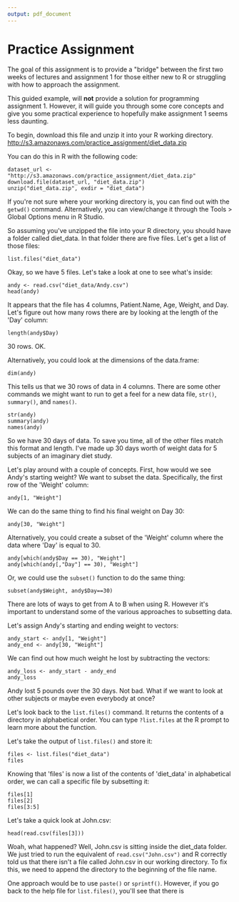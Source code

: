 ```yaml
---
output: pdf_document
---
```

Practice Assignment
========================================================

The goal of this assignment is to provide a "bridge" between the first two weeks of lectures and assignment 1 for those either new to R or struggling with how to approach the assignment.

This guided example, will **not** provide a solution for programming assignment 1.  However, it will guide you through some core concepts and give you some practical experience to hopefully make assignment 1 seems less daunting.

To begin, download this file and unzip it into your R working directory.  
http://s3.amazonaws.com/practice_assignment/diet_data.zip

You can do  this in R with the following code:
```{r}
dataset_url <- "http://s3.amazonaws.com/practice_assignment/diet_data.zip"
download.file(dataset_url, "diet_data.zip")
unzip("diet_data.zip", exdir = "diet_data")
```


If you're not sure where your working directory is, you can find out with the `getwd()` command.  Alternatively, you can view/change it through the Tools > Global Options menu in R Studio.

So assuming you've unzipped the file into your R directory, you should have a folder called diet_data.  In that folder there are five files.  Let's get a list of those files:

```{r}
list.files("diet_data")
```

Okay, so we have 5 files.  Let's take a look at one to see what's inside:

```{r}
andy <- read.csv("diet_data/Andy.csv")
head(andy)
```

It appears that the file has 4 columns, Patient.Name, Age, Weight, and Day.  Let's figure out how many rows there are by looking at the length of the 'Day' column:

```{r}
length(andy$Day)
```

30 rows.  OK.

Alternatively, you could look at the dimensions of the data.frame:
```{r}
dim(andy)
```

This tells us that we 30 rows of data in 4 columns.  There are some other commands we might want to run to get a feel for a new data file, `str()`, `summary()`, and `names()`.

```{r}
str(andy)
summary(andy)
names(andy)
```

So we have 30 days of data.  To save you time, all of the other files match this format and length.  I've made up 30 days worth of weight data for 5 subjects of an imaginary diet study.

Let's play around with a couple of concepts.  First, how would we see Andy's starting weight?  We want to subset the data.  Specifically, the first row of the 'Weight' column:
```{r}
andy[1, "Weight"]
```

We can do the same thing to find his final weight on Day 30:
```{r}
andy[30, "Weight"]
```

Alternatively, you could create a subset of the 'Weight' column where the data where 'Day' is equal to 30.
```{r}
andy[which(andy$Day == 30), "Weight"]
andy[which(andy[,"Day"] == 30), "Weight"]
```

Or, we could use the `subset()` function to do the same thing:
```{r}
subset(andy$Weight, andy$Day==30)
```



There are lots of ways to get from A to B when using R.  However it's important to understand some of the various approaches to subsetting data.

Let's assign Andy's starting and ending weight to vectors:
```{r}
andy_start <- andy[1, "Weight"]
andy_end <- andy[30, "Weight"]
```

We can find out how much weight he lost by subtracting the vectors:
```{r}
andy_loss <- andy_start - andy_end
andy_loss
```

Andy lost 5 pounds over the 30 days.  Not bad.  What if we want to look at other subjects or maybe even everybody at once?  

Let's look back to the `list.files()` command.  It returns the contents of a directory in alphabetical order.  You can type `?list.files` at the R prompt to learn more about the function.

Let's take the output of `list.files()` and store it:
```{r}
files <- list.files("diet_data")
files
```

Knowing that 'files' is now a list of the contents of 'diet_data' in alphabetical order, we can call a specific file by subsetting it:
```{r}
files[1]
files[2]
files[3:5]
```

Let's take a quick look at John.csv:
```{r error=TRUE}
head(read.csv(files[3]))
```

Woah, what happened?  Well, John.csv is sitting inside the diet_data folder.  We just tried to run the equivalent of `read.csv("John.csv")` and R correctly told us that there isn't a file called John.csv in our working directory.  To fix this, we need to append the directory to the beginning of the file name.

One approach would be to use `paste()` or `sprintf()`.  However, if you go back to the help file for `list.files()`, you'll see that there is
